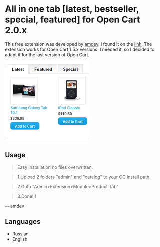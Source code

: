 # All in one tab [latest, bestseller, special, featured] for Open Cart 2.0.x
This free extension was developed by [amdev](http://www.opencart.com/index.php?route=extension/extension&filter_username=amdev).
I found it on the [link](http://www.opencart.com/index.php?route=extension/extension/info&extension_id=7036). 
The extension works for Open Cart 1.5.x versions. I needed it, so I decided to adapt it for the last version of Open Cart.

![Product-tab](product-tab.png)


## Usage
  > Easy installation no files overwritten.
    
  > 1.Upload 2 folders "admin" and "catalog" to your OC install path.

  > 2.Goto "Admin>Extension>Module>Product Tab"

  > 3.Done!!!

-- amdev

## Languages
* Russian
* English
